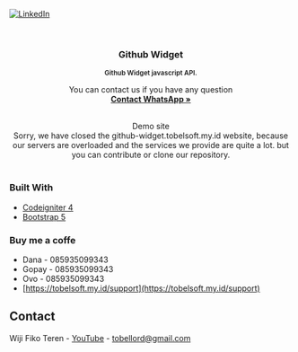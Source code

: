 <div id="top"></div>

[![LinkedIn][linkedin-shield]][linkedin-url]



<!-- PROJECT LOGO -->
<br />
<div align="center">
  <h3 align="center">Github Widget</h3>
  <small align="center" style="margin-bottom: 30px; font-weight: 600;">Github Widget javascript API.</small>

  <p align="center">
    You can contact us if you have any question
    <br />
    <a target="_blank" href="https://wa.me/6285935099343"><strong>Contact WhatsApp »</strong></a>
    <br />
    <br />
  </p>
  
  <p align="center">
    Demo site
    <br />
    Sorry, we have closed the github-widget.tobelsoft.my.id website, because our servers are overloaded and the services we provide are quite a lot. but you can contribute or clone our repository.
    <br />
    <br />
  </p>
</div>

### Built With

* [Codeigniter 4](https://codeigniter.com)
* [Bootstrap 5](https://getbootstrap.com)

### Buy me a coffe

* Dana - 085935099343
* Gopay - 085935099343
* Ovo - 085935099343
* [https://tobelsoft.my.id/support](https://tobelsoft.my.id/support)

## Contact

Wiji Fiko Teren - [YouTube](https://www.youtube.com/channel/UCg0vH4hDGuLQlAxtfGCSL9A) - tobellord@gmail.com

[linkedin-shield]: https://img.shields.io/badge/-LinkedIn-black.svg?style=for-the-badge&logo=linkedin&colorB=555
[linkedin-url]: https://www.linkedin.com/in/wiji-fiko-teren-4a7a00219/

